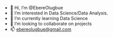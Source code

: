 - 👋 Hi, I’m @EbereOlugbue
- 👀 I’m interested in Data Science/Data Analysis.
- 🌱 I’m currently learning Data Science
- 💞️ I’m looking to collaborate on projects
- 📫 ebereolugbue@gmail.com

<!---
EbereOlugbue/EbereOlugbue is a ✨ special ✨ repository because its `README.md` (this file) appears on your GitHub profile.
You can click the Preview link to take a look at your changes.
--->
